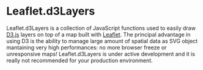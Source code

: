 # Leaflet.d3Layers
Leaflet.d3Layers is a collection of JavaScript functions used to easily draw <a href="https://d3js.org/" target="_blank">D3.js</a> layers on top of a map built with <a href="http://leafletjs.com/" target="_blank">Leaflet</a>. 
The principal advantage in using D3 is the ability to manage large amount of spatial data as SVG object mantaining very high performances: no more browser freeze or unresponsive maps!
Leaflet.d3Layers is under active development and it is really not recommended for your production environment. 
